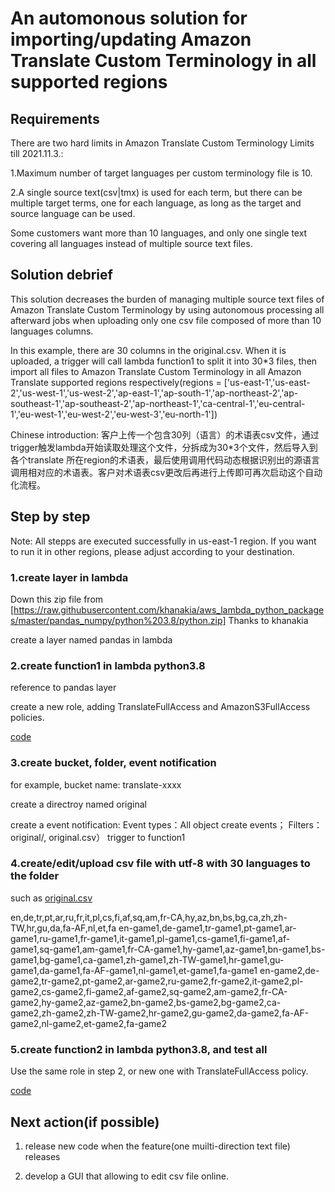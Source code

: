 # An automonous solution for importing/updating Amazon Translate Custom Terminology in all supported regions

## Requirements
There are two hard limits in Amazon Translate Custom Terminology Limits till 2021.11.3.:

1.Maximum number of target languages per custom terminology file is 10. 

2.A single source text(csv|tmx) is used for each term, but there can be multiple target terms, one for each language, as long as the target and source language can be used. 

Some customers want more than 10 languages, and only one single text covering all languages instead of multiple source text files. 

## Solution debrief
This solution decreases the burden of managing multiple source text files of Amazon Translate Custom Terminology by using autonomous processing all afterward jobs when uploading only one csv file composed of more than 10 languages columns.

In this example, there are 30 columns in the original.csv. When it is uploaded, a trigger will call lambda function1 to split it into 30*3 files, then import all files to Amazon Translate Custom Terminology in all Amazon Translate supported regions respectively(regions = ['us-east-1','us-east-2','us-west-1','us-west-2','ap-east-1','ap-south-1','ap-northeast-2','ap-southeast-1','ap-southeast-2','ap-northeast-1','ca-central-1','eu-central-1','eu-west-1','eu-west-2','eu-west-3','eu-north-1'])

Chinese introduction: 客户上传一个包含30列（语言）的术语表csv文件，通过trigger触发lambda开始读取处理这个文件，分拆成为30*3个文件，然后导入到各个translate 所在region的术语表，最后使用调用代码动态根据识别出的源语言调用相对应的术语表。客户对术语表csv更改后再进行上传即可再次启动这个自动化流程。

## Step by step
Note: All stepps are executed successfully in us-east-1 region. If you want to run it in other regions, please adjust according to your destination.

### 1.create layer in lambda
Down this zip file from 
[https://raw.githubusercontent.com/khanakia/aws_lambda_python_packages/master/pandas_numpy/python%203.8/python.zip] Thanks to khanakia

create a layer named pandas in lambda
### 2.create function1 in lambda python3.8
reference to pandas layer

create a new role, adding TranslateFullAccess and AmazonS3FullAccess policies.

[code](https://github.com/shenshaoyong/awssample/blob/master/translate/lambda_function1.py)

### 3.create bucket, folder, event notification
for example, bucket name: translate-xxxx

create a directroy named original

create a event notification: Event types：All object create events； Filters：original/, original.csv） trigger to function1

### 4.create/edit/upload csv file with utf-8 with 30 languages to the folder
such as [original.csv](https://github.com/shenshaoyong/awssample/blob/master/translate/original.csv)

en,de,tr,pt,ar,ru,fr,it,pl,cs,fi,af,sq,am,fr-CA,hy,az,bn,bs,bg,ca,zh,zh-TW,hr,gu,da,fa-AF,nl,et,fa
en-game1,de-game1,tr-game1,pt-game1,ar-game1,ru-game1,fr-game1,it-game1,pl-game1,cs-game1,fi-game1,af-game1,sq-game1,am-game1,fr-CA-game1,hy-game1,az-game1,bn-game1,bs-game1,bg-game1,ca-game1,zh-game1,zh-TW-game1,hr-game1,gu-game1,da-game1,fa-AF-game1,nl-game1,et-game1,fa-game1
en-game2,de-game2,tr-game2,pt-game2,ar-game2,ru-game2,fr-game2,it-game2,pl-game2,cs-game2,fi-game2,af-game2,sq-game2,am-game2,fr-CA-game2,hy-game2,az-game2,bn-game2,bs-game2,bg-game2,ca-game2,zh-game2,zh-TW-game2,hr-game2,gu-game2,da-game2,fa-AF-game2,nl-game2,et-game2,fa-game2

### 5.create function2 in lambda python3.8, and test all 
Use the same role in step 2, or new one with TranslateFullAccess policy.

[code](https://github.com/shenshaoyong/awssample/blob/master/translate/lambda_function2.py)


## Next action(if possible)
1. release new code when the feature(one muilti-direction text file) releases

2. develop a GUI that allowing to edit csv file online.
